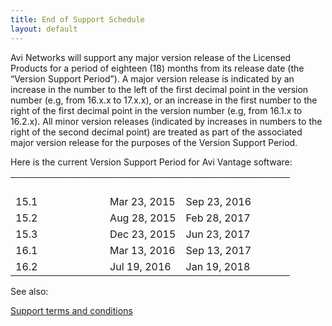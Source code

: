 ```yaml
---
title: End of Support Schedule
layout: default
---
```

Avi Networks will support any major version release of the Licensed Products for a period of eighteen (18) months from its release date (the “Version Support Period”). A major version release is indicated by an increase in the number to the left of the first decimal point in the version number (e.g, from 16.x.x to 17.x.x), or an increase in the first number to the right of the first decimal point in the version number (e.g, from 16.1.x to 16.2.x). All minor version releases (indicated by increases in numbers to the right of the second decimal point) are treated as part of the associated major version release for the purposes of the Version Support Period.

Here is the current Version Support Period for Avi Vantage software:

<table class="table table-hover table table-bordered table-hover">  
<tbody>       
<tr>    
<td><strong><span style="color: white;">Software Version</span></strong></td>
<td><strong><span style="color: white;">Release Date</span></strong></td>
<td><strong><span style="color: white;">End of Support Date</span></strong></td>
</tr>
<tr>    
<td>15.1</td>
<td>Mar 23, 2015</td>
<td>Sep 23, 2016</td>
</tr>
<tr>    
<td>15.2</td>
<td>Aug 28, 2015</td>
<td>Feb 28, 2017</td>
</tr>
<tr>    
<td>15.3</td>
<td>Dec 23, 2015</td>
<td>Jun 23, 2017</td>
</tr>
<tr>    
<td>16.1</td>
<td>Mar 13, 2016</td>
<td>Sep 13, 2017</td>
</tr>
<tr>    
<td>16.2</td>
<td>Jul 19, 2016</td>
<td>Jan 19, 2018</td>
</tr>
</tbody>
</table> 

See also:

<a href="/docs/16.2.2/support-terms-and-conditions">Support terms and conditions</a>
